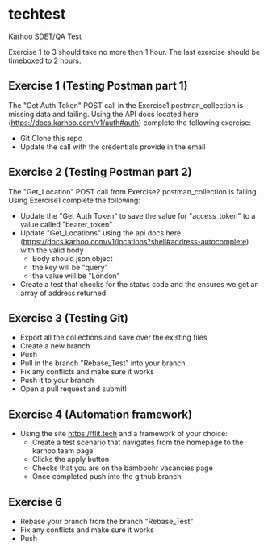 # techtest


Karhoo SDET/QA Test

Exercise 1 to 3 should take no more then 1 hour. The last exercise should be timeboxed to 2 hours.

 
## Exercise 1 (Testing Postman part 1)
The "Get Auth Token" POST call in the Exercise1.postman_collection is missing data and failing. Using the API docs located here (https://docs.karhoo.com/v1/auth#auth) complete the following exercise:
- Git Clone this repo
- Update the call with the credentials provide in the email 

## Exercise 2 (Testing Postman part 2)
The "Get_Location" POST call from Exercise2.postman_collection is failing. Using Exercise1 complete the following:

- Update the "Get Auth Token" to save the value for "access_token" to a value called "bearer_token"
- Update "Get_Locations" using the api docs here (https://docs.karhoo.com/v1/locations?shell#address-autocomplete) with the valid body
  - Body should json object 
  - the key will be "query"
  - the value will be "London"
- Create a test that checks for the status code and the ensures we get an array of address returned

## Exercise 3 (Testing Git)

- Export all the collections and save over the existing files
- Create a new branch
- Push
- Pull in the branch "Rebase_Test" into your branch.
- Fix any conflicts and make sure it works
- Push it to your branch
- Open a pull request and submit!

## Exercise 4 (Automation framework)

- Using the site https://flit.tech and a framework of your choice:
  - Create a test scenario that navigates from the homepage to the karhoo team page
  - Clicks the apply button
  - Checks that you are on the bamboohr vacancies page
  - Once completed push into the github branch

## Exercise 6

- Rebase your branch from the branch "Rebase_Test"
- Fix any conflicts and make sure it works
- Push 
